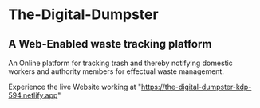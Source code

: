 # The-Digital-Dumpster
## A Web-Enabled waste tracking platform

An Online platform for tracking trash and thereby notifying domestic workers and authority members for effectual waste management.

Experience the live Website working at "https://the-digital-dumpster-kdp-594.netlify.app"
